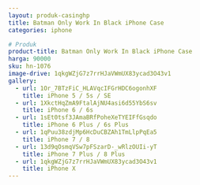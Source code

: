 ```yaml
---
layout: produk-casinghp
title: Batman Only Work In Black iPhone Case
categories: iphone

# Produk
product-title: Batman Only Work In Black iPhone Case
harga: 90000
sku: hn-1076
image-drive: 1qkgWZjG7z7rrHJaVWmUX83ycad3O43v1
gallery:
  - url: 1Or_7BTzFiC_HLAVqcIFGrHDC6ogonhXF
    title: iPhone 5 / 5s / SE
  - url: 1XkctHqZmA9FtalAjNU4asi6d55YbS6sv
    title: iPhone 6 / 6s
  - url: 1sEt0tsf3JAmaBRfPoheXeTYEIFfGsqdo
    title: iPhone 6 Plus / 6s Plus
  - url: 1qPuu38zdjMp6HcDuCBZAh1TmLlpPqEa5
    title: iPhone 7 / 8
  - url: 13d9qOsmqVSw7pFSzarD-_wRlzOUIi-yT
    title: iPhone 7 Plus / 8 Plus
  - url: 1qkgWZjG7z7rrHJaVWmUX83ycad3O43v1
    title: iPhone X
---
```


